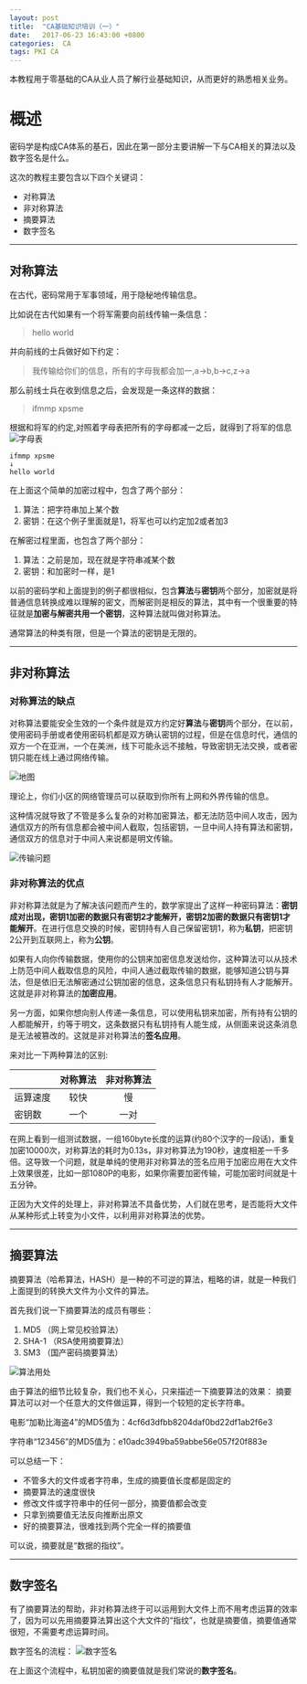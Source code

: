 ```yaml
---
layout: post
title:  "CA基础知识培训（一）"
date:   2017-06-23 16:43:00 +0800
categories:  CA
tags: PKI CA
---
```

本教程用于零基础的CA从业人员了解行业基础知识，从而更好的熟悉相关业务。

# 概述
密码学是构成CA体系的基石，因此在第一部分主要讲解一下与CA相关的算法以及数字签名是什么。

这次的教程主要包含以下四个关键词：

- 对称算法
- 非对称算法
- 摘要算法
- 数字签名

***
## 对称算法
在古代，密码常用于军事领域，用于隐秘地传输信息。

比如说在古代如果有一个将军需要向前线传输一条信息：
> hello world

并向前线的士兵做好如下约定：
> 我传输给你们的信息，所有的字母我都会加一,a->b,b->c,z->a

那么前线士兵在收到信息之后，会发现是一条这样的数据：
> ifmmp xpsme

根据和将军的约定,对照着字母表把所有的字母都减一之后，就得到了将军的信息
![字母表](/assets/pic/2017-06-13/abcd.png)

```
ifmmp xpsme
↓
hello world
```

在上面这个简单的加密过程中，包含了两个部分：
1. 算法：把字符串加上某个数
2. 密钥：在这个例子里面就是1，将军也可以约定加2或者加3

在解密过程里面，也包含了两个部分：
1. 算法：之前是加，现在就是字符串减某个数
2. 密钥：和加密时一样，是1

以前的密码学和上面提到的例子都很相似，包含**算法**与**密钥**两个部分，加密就是将普通信息转换成难以理解的密文，而解密则是相反的算法，其中有一个很重要的特征就是**加密与解密共用一个密钥**，这种算法就叫做对称算法。

通常算法的种类有限，但是一个算法的密钥是无限的。

***
## 非对称算法
### 对称算法的缺点
对称算法要能安全生效的一个条件就是双方约定好**算法**与**密钥**两个部分，在以前，使用密码手册或者使用密码机都是双方确认密钥的过程，但是在信息时代，通信的双方一个在亚洲，一个在美洲，线下可能永远不接触，导致密钥无法交换，或者密钥只能在线上通过网络传输。

![地图](/assets/pic/2017-06-13/world.png)

理论上，你们小区的网络管理员可以获取到你所有上网和外界传输的信息。

这种情况就导致了不管是多么复杂的对称加密算法，都无法防范中间人攻击，因为通信双方的所有信息都会被中间人截取，包括密钥，一旦中间人持有算法和密钥，通信双方的信息对于中间人来说都是明文传输。

![传输问题](/assets/pic/2017-06-13/transport.png)

### 非对称算法的优点
非对称算法就是为了解决该问题而产生的，数学家提出了这样一种密码算法：**密钥成对出现，密钥1加密的数据只有密钥2才能解开，密钥2加密的数据只有密钥1才能解开**。在进行信息交换的时候，密钥持有人自己保留密钥1，称为**私钥**，把密钥2公开到互联网上，称为**公钥**。

如果有人向你传输数据，使用你的公钥来加密信息发送给你，这种算法可以从技术上防范中间人截取信息的风险，中间人通过截取传输的数据，能够知道公钥与算法，但是依旧无法解密通过公钥加密的信息，这条信息只有私钥持有人才能解开。这就是非对称算法的**加密应用**。

另一方面，如果你想向别人传递一条信息，可以使用私钥来加密，所有持有公钥的人都能解开，约等于明文，这条数据只有私钥持有人能生成，从侧面来说这条消息是无法被篡改的。这就是非对称算法的**签名应用**。

来对比一下两种算法的区别:

|            |对称算法|非对称算法|
| -          | :----: | :----: |   
|运算速度    |较快   |慢    |
|密钥数      |一个   |一对  |

在网上看到一组测试数据，一组160byte长度的运算(约80个汉字的一段话)，重复加密10000次，对称算法的耗时为0.13s，非对称算法为190秒，速度相差一千多倍。这导致一个问题，就是单纯的使用非对称算法的签名应用于加密应用在大文件上效果很差，比如一部1080P的电影，如果你需要加密传输，可能加密时间就是十五分钟。

正因为大文件的处理上，非对称算法不具备优势，人们就在思考，是否能将大文件从某种形式上转变为小文件，以利用非对称算法的优势。

***
## 摘要算法
摘要算法（哈希算法，HASH）是一种的不可逆的算法，粗略的讲，就是一种我们上面提到的转换大文件为小文件的算法。

首先我们说一下摘要算法的成员有哪些：

1. MD5  （网上常见校验算法）
2. SHA-1  （RSA使用摘要算法）
3. SM3 （国产密码摘要算法）

![算法用处](/assets/pic/2017-06-13/Hash.png)

由于算法的细节比较复杂，我们也不关心，只来描述一下摘要算法的效果：
摘要算法可以对一个任意大的文件做运算，得到一个较短的定长字符串。

电影“加勒比海盗4”的MD5值为：4cf6d3dfbb8204daf0bd22df1ab2f6e3

字符串“123456”的MD5值为：e10adc3949ba59abbe56e057f20f883e

可以总结一下：
- 不管多大的文件或者字符串，生成的摘要值长度都是固定的
- 摘要算法的速度很快
- 修改文件或字符串中的任何一部分，摘要值都会改变
- 只拿到摘要值无法反向推断出原文
- 好的摘要算法，很难找到两个完全一样的摘要值

可以说，摘要就是“数据的指纹”。

***
## 数字签名
有了摘要算法的帮助，非对称算法终于可以运用到大文件上而不用考虑运算的效率了，因为可以先用摘要算法算出这个大文件的“指纹”，也就是摘要值，摘要值通常很短，不需要考虑运算时间。

数字签名的流程：
![数字签名](/assets/pic/2017-06-13/signature.png)

在上面这个流程中，私钥加密的摘要值就是我们常说的**数字签名**。
